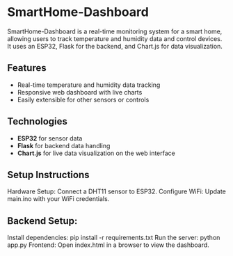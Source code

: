 # SmartHome-Dashboard

SmartHome-Dashboard is a real-time monitoring system for a smart home, allowing users to track temperature and humidity data and control devices. It uses an ESP32, Flask for the backend, and Chart.js for data visualization.

## Features
- Real-time temperature and humidity data tracking
- Responsive web dashboard with live charts
- Easily extensible for other sensors or controls

## Technologies
- **ESP32** for sensor data
- **Flask** for backend data handling
- **Chart.js** for live data visualization on the web interface


## Setup Instructions
Hardware Setup: Connect a DHT11 sensor to ESP32.
Configure WiFi: Update main.ino with your WiFi credentials.


## Backend Setup:
Install dependencies: pip install -r requirements.txt
Run the server: python app.py
Frontend: Open index.html in a browser to view the dashboard.
